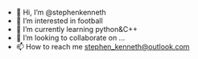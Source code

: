 - 👋 Hi, I’m @stephenkenneth
- 👀 I’m interested in football
- 🌱 I’m currently learning python&C++
- 💞️ I’m looking to collaborate on ...
- 📫 How to reach me stephen_kenneth@outlook.com

<!---
stephenkenneth/stephenkenneth is a ✨ special ✨ repository because its `README.md` (this file) appears on your GitHub profile.
You can click the Preview link to take a look at your changes.
--->
